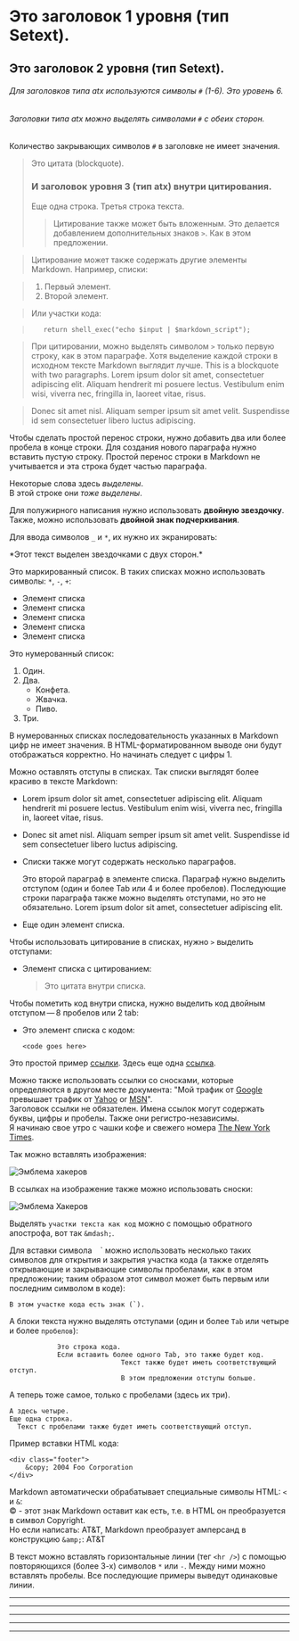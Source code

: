 Это заголовок 1 уровня (тип Setext).
====================================

Это заголовок 2 уровня (тип Setext).
------------------------------------

###### Для заголовков типа atx используются символы `#` (1-6). Это уровень 6.
###### Заголовки типа atx можно выделять символами `#` с обеих сторон. ######
Количество закрывающих символов `#` в заголовке не имеет значения.

> Это цитата (blockquote).
> ### И заголовок уровня 3 (тип atx) внутри цитирования.
> Еще одна строка.
> Третья строка текста.
> > Цитирование также может быть вложенным.
> > Это делается добавлением дополнительных знаков `>`.
> > Как в этом предложении.

> Цитирование может также содержать другие элементы Markdown. Например, списки:

> 1. Первый элемент.
> 2. Второй элемент.

> Или участки кода:

>        return shell_exec("echo $input | $markdown_script");


> При цитировании, можно выделять символом `>` только первую строку, как в этом параграфе. Хотя выделение каждой строки в исходном тексте Markdown выглядит лучше. This is a blockquote with two paragraphs. Lorem ipsum dolor sit amet,
consectetuer adipiscing elit. Aliquam hendrerit mi posuere lectus.
Vestibulum enim wisi, viverra nec, fringilla in, laoreet vitae, risus.

> Donec sit amet nisl. Aliquam semper ipsum sit amet velit. Suspendisse
id sem consectetuer libero luctus adipiscing.


Чтобы сделать простой перенос строки, нужно добавить два или более пробела в конце строки. Для создания нового параграфа нужно вставить пустую строку. Простой перенос строки в Markdown не учитывается и эта строка будет частью параграфа.

Некоторые слова здесь *выделены*.  
В этой строке они _тоже выделены_.

Для полужирного написания нужно использовать  **двойную звездочку**. Также, можно использовать __двойной знак подчеркивания__.

Для ввода символов `_` и `*`, их нужно их экранировать:

\*Этот текст выделен звездочками с двух сторон.\*


Это маркированный список. В таких списках можно использовать символы: `*`, `-`, `+`:

* Элемент списка
* Элемент списка
* Элемент списка
* Элемент списка
* Элемент списка


Это нумерованный список:

1. Один.
2. Два.
    -   Конфета.
    -   Жвачка.
    -   Пиво.
3. Три.

В нумерованных списках последовательность указанных в Markdown цифр не имеет значения. В HTML-форматированном выводе они будут отображаться корректно. Но начинать следует с цифры 1.

Можно оставлять отступы в списках. Так списки выглядят более красиво в тексте Markdown:

*   Lorem ipsum dolor sit amet, consectetuer adipiscing elit.
    Aliquam hendrerit mi posuere lectus. Vestibulum enim wisi,
    viverra nec, fringilla in, laoreet vitae, risus.
*   Donec sit amet nisl. Aliquam semper ipsum sit amet velit.
    Suspendisse id sem consectetuer libero luctus adipiscing.


*   Списки также могут содержать несколько параграфов.

    Это второй параграф в элементе списка. Параграф нужно выделить
отступом (один и более Tab или 4 и более пробелов). Последующие строки
параграфа также можно выделять отступами, но это не обязательно.
Lorem ipsum dolor sit amet, consectetuer adipiscing elit.

*   Еще один элемент списка.

Чтобы использовать цитирование в списках, нужно `>` выделить отступами:

*   Элемент списка с цитированием:

    > Это цитата
    > внутри списка.

Чтобы пометить код внутри списка, нужно выделить код двойным отступом — 8 пробелов или 2 tab:

*   Это элемент списка с кодом:

        <code goes here>



Это простой пример [ссылки](http://example.com/). Здесь еще одна [ссылка](http://example.com/ "С заголовком").

Можно также использовать ссылки со сносками, которые определяются в другом месте документа: "Мой трафик от [Google][1] превышает трафик от [Yahoo][2] or [MSN][3]".  
Заголовок ссылки не обязателен. Имена ссылок могут содержать буквы, цифры и пробелы. Также они регистро-независимы.  
Я начинаю свое утро с чашки кофе и свежего номера [The New York Times].

Так можно вставлять изображения:

![Эмблема хакеров](https://upload.wikimedia.org/wikipedia/commons/9/96/Animated_glider_emblem.gif)

В ссылках на изображение также можно использовать сноски:

![Эмблема Хакеров][Glider]

Выделять `участки текста как код` можно с помощью обратного апострофа, вот так `&mdash;`.  

Для вставки символа ` ` ` можно использовать несколько таких символов для открытия и закрытия участка кода (а также отделять открывающие и закрывающие символы пробелами, как в этом предложении; таким образом этот символ может быть первым или последним символом в коде):

``В этом участке кода есть знак (`).``


А блоки текста нужно выделять отступами (один и более `Tab` или четыре и более `пробелов`):

                Это строка кода.
                Если вставить более одного Tab, это также будет код.
                                Текст также будет иметь соответствующий отступ.
                                В этом предложении отступы больше.

   А теперь тоже самое, только с пробелами (здесь их три).

    А здесь четыре.
    Еще одна строка.
      Текст с пробелами также будет иметь соответствующий отступ.


Пример вставки HTML кода:

    <div class="footer">
        &copy; 2004 Foo Corporation
    </div>



Markdown автоматически обрабатывает специальные символы HTML: `<` и `&`:  
&copy; - этот знак Markdown оставит как есть, т.е. в HTML он преобразуется в символ Copyright.  
Но если написать: AT&T, Markdown преобразует амперсанд в конструкцию `&amp;`:  AT&amp;T

В текст можно вставлять горизонтальные линии (тег `<hr />`) с помощью повторяющихся (более 3-х) символов `*` или `-`. Между ними можно вставлять пробелы. Все последующие примеры выведут одинаковые линии.

* * *

***

*****

- - -

---------------------------------------




[1]:    http://google.com/        "Google"
[2]:    http://search.yahoo.com/  "Yahoo Search"
[3]:    http://search.msn.com/    "MSN Search"
[The New York Times]:   <http://www.nytimes.com/> "Эта ссылка выделена знаками `>`"
[GLIDER]:     <https://upload.wikimedia.org/wikipedia/commons/4/45/Glider.svg>
              "Glider. Описание для этого изображения на другой строке, а имя в другом регистре."
[DaringFireball]: https://daringfireball.net/projects/markdown/syntax
